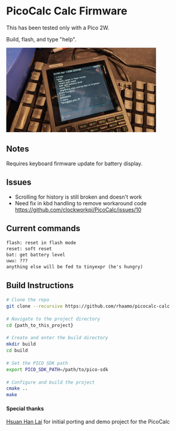 # PicoCalc Calc Firmware

This has been tested only with a Pico 2W.

Build, flash, and type "help".

<img src="https://raw.githubusercontent.com/rhaamo/PicoCALC-CALC/refs/heads/main/hw.jpg" width="400">

## Notes

Requires keyboard firmware update for battery display.

## Issues

- Scrolling for history is still broken and doesn't work
- Need fix in kbd handling to remove workaround code https://github.com/clockworkpi/PicoCalc/issues/10

## Current commands

```
flash: reset in flash mode
reset: soft reset
bat: get battery level
uwu: ???
anything else will be fed to tinyexpr (he's hungry)
```

## Build Instructions
```bash
# Clone the repo
git clone --recursive https://github.com/rhaamo/picocalc-calc

# Navigate to the project directory
cd {path_to_this_project}

# Create and enter the build directory
mkdir build
cd build

# Set the PICO SDK path
export PICO_SDK_PATH=/path/to/pico-sdk

# Configure and build the project
cmake ..
make
```

#### Special thanks
[Hsuan Han Lai](https://github.com/adwuard) for initial porting and demo project for the PicoCalc 
